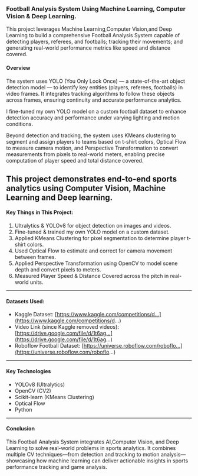 ### Football Analysis System Using Machine Learning, Computer Vision & Deep Learning.

This project leverages Machine Learning,Computer Vision,and Deep Learning to build a comprehensive Football Analysis System capable of detecting players, referees, and footballs; tracking their movements; and generating real-world performance metrics like speed and distance covered.

#### Overview

The system uses YOLO (You Only Look Once) — a state-of-the-art object detection model — to identify key entities (players, referees, footballs) in video frames. It integrates tracking algorithms to follow these objects across frames, ensuring continuity and accurate performance analytics.

I fine-tuned my own YOLO model on a custom football dataset to enhance detection accuracy and performance under varying lighting and motion conditions.

Beyond detection and tracking, the system uses KMeans clustering to segment and assign players to teams based on t-shirt colors, Optical Flow to measure camera motion, and Perspective Transformation to convert measurements from pixels to real-world meters, enabling precise computation of player speed and total distance covered.

This project demonstrates end-to-end sports analytics using Computer Vision, Machine Learning and Deep learning.
---

#### Key Things in This Project:

1. Ultralytics & YOLOv8 for object detection on images and videos.  
2. Fine-tuned & trained my own YOLO model on a custom dataset.  
3. Applied KMeans Clustering for pixel segmentation to determine player t-shirt colors.  
4. Used Optical Flow to estimate and correct for camera movement between frames.  
5. Applied Perspective Transformation using OpenCV to model scene depth and convert pixels to meters.  
6. Measured Player Speed & Distance Covered across the pitch in real-world units.

---

#### Datasets Used:

- Kaggle Dataset: [https://www.kaggle.com/competitions/d...](https://www.kaggle.com/competitions/d...)  
- Video Link (since Kaggle removed videos): [https://drive.google.com/file/d/1t6ag...](https://drive.google.com/file/d/1t6ag...)  
- Roboflow Football Dataset: [https://universe.roboflow.com/roboflo...](https://universe.roboflow.com/roboflo...)

---

#### Key Technologies

- YOLOv8 (Ultralytics)
- OpenCV (CV2)
- Scikit-learn (KMeans Clustering)
- Optical Flow
- Python

---

#### Conclusion

This Football Analysis System integrates AI,Computer Vision, and Deep Learning to solve real-world problems in sports analytics. It combines multiple CV techniques—from detection and tracking to motion analysis—showcasing how machine learning can deliver actionable insights in sports performance tracking and game analysis.
